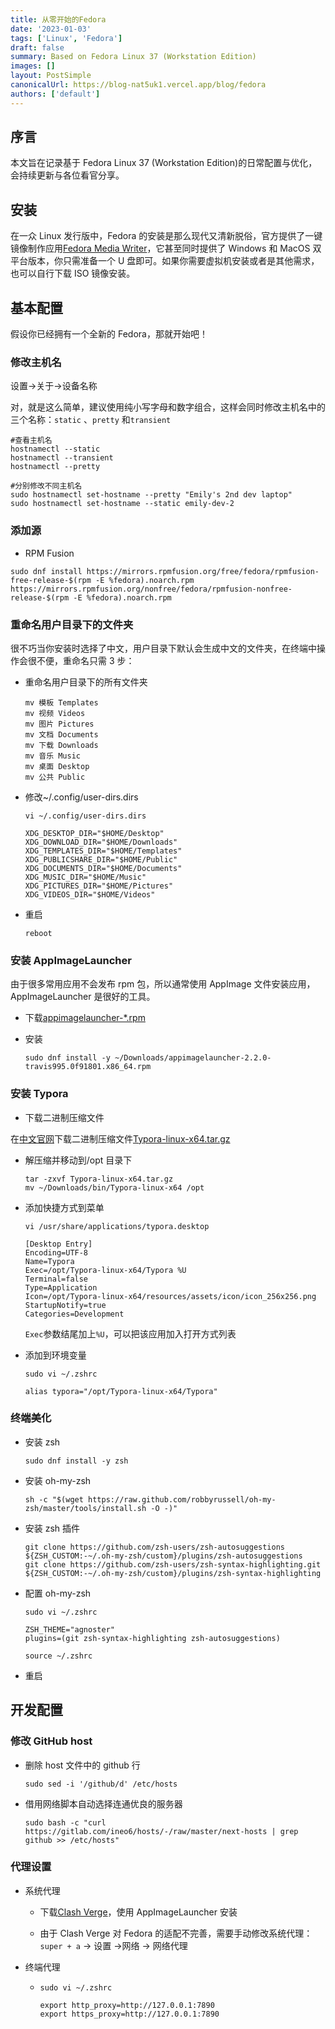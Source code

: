 ```yaml
---
title: 从零开始的Fedora
date: '2023-01-03'
tags: ['Linux', 'Fedora']
draft: false
summary: Based on Fedora Linux 37 (Workstation Edition)
images: []
layout: PostSimple
canonicalUrl: https://blog-nat5uk1.vercel.app/blog/fedora
authors: ['default']
---
```


## 序言

本文旨在记录基于 Fedora Linux 37 (Workstation Edition)的日常配置与优化，会持续更新与各位看官分享。

## 安装

在一众 Linux 发行版中，Fedora 的安装是那么现代又清新脱俗，官方提供了一键镜像制作应用[Fedora Media Writer](https://getfedora.org/workstation/download/)，它甚至同时提供了 Windows 和 MacOS 双平台版本，你只需准备一个 U 盘即可。如果你需要虚拟机安装或者是其他需求，也可以自行下载 ISO 镜像安装。

## 基本配置

假设你已经拥有一个全新的 Fedora，那就开始吧！

### 修改主机名

设置->关于->设备名称

对，就是这么简单，建议使用纯小写字母和数字组合，这样会同时修改主机名中的三个名称：`static` 、`pretty` 和`transient`

```shell
#查看主机名
hostnamectl --static
hostnamectl --transient
hostnamectl --pretty

#分别修改不同主机名
sudo hostnamectl set-hostname --pretty "Emily's 2nd dev laptop"
sudo hostnamectl set-hostname --static emily-dev-2
```

### 添加源

- RPM Fusion

```shell
sudo dnf install https://mirrors.rpmfusion.org/free/fedora/rpmfusion-free-release-$(rpm -E %fedora).noarch.rpm https://mirrors.rpmfusion.org/nonfree/fedora/rpmfusion-nonfree-release-$(rpm -E %fedora).noarch.rpm
```

### 重命名用户目录下的文件夹

很不巧当你安装时选择了中文，用户目录下默认会生成中文的文件夹，在终端中操作会很不便，重命名只需 3 步：

- 重命名用户目录下的所有文件夹

  ```shell
  mv 模板 Templates
  mv 视频 Videos
  mv 图片 Pictures
  mv 文档 Documents
  mv 下载 Downloads
  mv 音乐 Music
  mv 桌面 Desktop
  mv 公共 Public
  ```

- 修改~/.config/user-dirs.dirs

  ```shell
  vi ~/.config/user-dirs.dirs
  ```

  ```shell
  XDG_DESKTOP_DIR="$HOME/Desktop"
  XDG_DOWNLOAD_DIR="$HOME/Downloads"
  XDG_TEMPLATES_DIR="$HOME/Templates"
  XDG_PUBLICSHARE_DIR="$HOME/Public"
  XDG_DOCUMENTS_DIR="$HOME/Documents"
  XDG_MUSIC_DIR="$HOME/Music"
  XDG_PICTURES_DIR="$HOME/Pictures"
  XDG_VIDEOS_DIR="$HOME/Videos"
  ```

- 重启

  ```shell
  reboot
  ```

### 安装 AppImageLauncher

由于很多常用应用不会发布 rpm 包，所以通常使用 AppImage 文件安装应用，AppImageLauncher 是很好的工具。

- 下载[appimagelauncher-\*.rpm](https://github.com/TheAssassin/AppImageLauncher/releases/download/v2.2.0/appimagelauncher-2.2.0-travis995.0f91801.x86_64.rpm)

- 安装

  ```shell
  sudo dnf install -y ~/Downloads/appimagelauncher-2.2.0-travis995.0f91801.x86_64.rpm
  ```

### 安装 Typora

- 下载二进制压缩文件

在[中文官网](https://www.typoraio.cn/#linux)下载二进制压缩文件[Typora-linux-x64.tar.gz](https://download2.typoraio.cn/linux/Typora-linux-x64.tar.gz)

- 解压缩并移动到/opt 目录下

  ```shell
  tar -zxvf Typora-linux-x64.tar.gz
  mv ~/Downloads/bin/Typora-linux-x64 /opt
  ```

- 添加快捷方式到菜单

  ```shell
  vi /usr/share/applications/typora.desktop
  ```

  ```shell
  [Desktop Entry]
  Encoding=UTF-8
  Name=Typora
  Exec=/opt/Typora-linux-x64/Typora %U
  Terminal=false
  Type=Application
  Icon=/opt/Typora-linux-x64/resources/assets/icon/icon_256x256.png
  StartupNotify=true
  Categories=Development
  ```

  `Exec`参数结尾加上`%U`，可以把该应用加入打开方式列表

- 添加到环境变量

  ```shell
  sudo vi ~/.zshrc
  ```

  ```shell
  alias typora="/opt/Typora-linux-x64/Typora"
  ```

### 终端美化

- 安装 zsh

  ```shell
  sudo dnf install -y zsh
  ```

- 安装 oh-my-zsh

  ```shell
  sh -c "$(wget https://raw.github.com/robbyrussell/oh-my-zsh/master/tools/install.sh -O -)"
  ```

- 安装 zsh 插件

  ```shell
  git clone https://github.com/zsh-users/zsh-autosuggestions ${ZSH_CUSTOM:-~/.oh-my-zsh/custom}/plugins/zsh-autosuggestions
  git clone https://github.com/zsh-users/zsh-syntax-highlighting.git ${ZSH_CUSTOM:-~/.oh-my-zsh/custom}/plugins/zsh-syntax-highlighting
  ```

- 配置 oh-my-zsh

  ```shell
  sudo vi ~/.zshrc
  ```

  ```shell
  ZSH_THEME="agnoster"
  plugins=(git zsh-syntax-highlighting zsh-autosuggestions)
  ```

  ```shell
  source ~/.zshrc
  ```

- 重启

## 开发配置

### 修改 GitHub host

- 删除 host 文件中的 github 行

  ```shell
  sudo sed -i '/github/d' /etc/hosts
  ```

- 借用网络脚本自动选择连通优良的服务器

  ```shell
  sudo bash -c "curl https://gitlab.com/ineo6/hosts/-/raw/master/next-hosts | grep github >> /etc/hosts"
  ```

### 代理设置

- 系统代理

  - 下载[Clash Verge](https://github.com/zzzgydi/clash-verge/releases/download/v1.2.1/clash-verge_1.2.1_amd64.AppImage)，使用 AppImageLauncher 安装

  - 由于 Clash Verge 对 Fedora 的适配不完善，需要手动修改系统代理：`super + a` -> 设置 ->网络 -> 网络代理

- 终端代理

  - ```shell
    sudo vi ~/.zshrc
    ```

    ```shell
    export http_proxy=http://127.0.0.1:7890
    export https_proxy=http://127.0.0.1:7890
    ```
